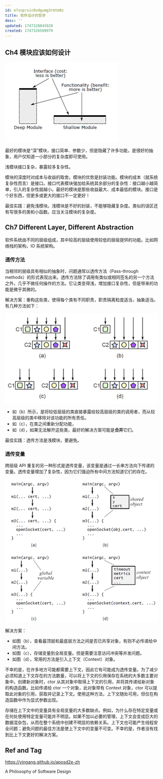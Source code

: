 ```yaml
---
id: e7snprsic0vdgumg3rmtm0z
title: 软件设计的哲学
desc: ''
updated: 1747328045928
created: 1747326508979
---
```


## Ch4 模块应该如何设计

![ch4_module_design](assets/images/design.软件设计的哲学/ch4_module_design.png)

最好的模块是“深”模块，接口简单、参数少，但是隐藏了许多功能，是很好的抽象，用户仅知道一小部分的复杂度即可使用。

浅模块接口复杂，暴露较多复杂性。

模块的深度时对成本与收益的取舍。模块的优势是封装功能。模块的成本（就系统复杂性而言）是接口。接口代表模块强加给系统其余部分的复杂性：接口越小越简单，引入的复杂性就越小。最好的模块是那些收益最大、成本最低的模块。接口是个好东西，但更多或更大的接口不一定更好！

最佳实践：避免浅模块。浅模块是不好的封装，不能够隐藏复杂度。类似的误区还有写很多的类和小函数。应当关注模块的复杂度。

## Ch7 Different Layer, Different Abstraction

软件系统由不同的层级组成，其中较高的层级使用较低的层级提供的功能。比如网络栈的架构，IO 系统架构。

### 透传方法

当相邻的层级具有相似的抽象时，问题通常以透传方法（Pass-through methods）的形式表现出来。透传方法除了调用有类似或相同签名的另一个方法之外，几乎不做任何操作的方法。它让类变得浅，增加接口复杂性，但是带来的功能是微乎其微的。

解决方案：重构这些类，使得每个类有不同职责，职责隔离粒度适当，抽象适当。有几种方法如下：

![ch7_refactor_pass_through](assets/images/design.软件设计的哲学/ch7_refactor_pass_through.png)

- 如（b）所示，是将较低层级的类直接暴露给较高层级的类的调用者，而从较高层级的类中移除对该功能的所有责任。
- 如（c），在类之间重新分配功能，
- 如（d），如果无法解开这些类，最好的解决方案可能是**合并**它们。

最佳实践：透传方法是浅模块，要避免。

### 透传变量

跨层级 API 重复的另一种形式是透传变量，该变量是通过一长串方法向下传递的变量。透传变量增加了复杂性，因为它们强迫所有中间方法知道它们的存在。

![ch7_pass_through_var](assets/images/design.软件设计的哲学/ch7_pass_through_var.png)

解决方案：
- 如图（b），查看最顶层和最底层方法之间是否已共享对象，有则不必传递给中间方法。
- 如图（c），存储变量到全局变量。但是需要注意访问冲突等并发问题。
- 如图（d），常用的方法是引入上下文（Context）对象。

不幸的是，在许多地方可能都需要上下文，因此它有可能成为透传变量。为了减少必须知道上下文存在的方法数量，可以将上下文的引用保存在系统的大多数主要对象中。创建新对象时，ctor 从其对象中取得上下文的引用，并将其传递给新对象的构造函数。比如传递给 ctor 一个对象，此对象带有 Context 对象，ctor 可以提取此对象的引用，获取并记录上下文。使用这种方法，上下文随处可用，但仅在构造函数中作为显式参数出现。

存储在上下文中的变量具有全局变量的大多数缺点。例如，为什么存在特定变量或在何处使用特定变量可能并不明显。如果不加以必要的管理，上下文会变成巨大的数据混杂包，从而在整个系统中创建不明显的依赖关系。上下文也可能产生线程安全问题；避免问题的最佳方法是使上下文中的变量不可变。不幸的是，作者没有找到比上下文更好的解决方案。

## Ref and Tag

https://yingang.github.io/aposd2e-zh

A Philosophy of Software Design